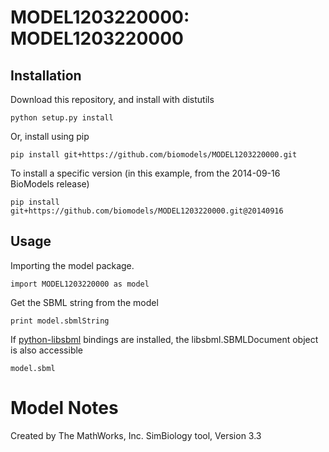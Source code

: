 # MODEL1203220000: MODEL1203220000

## Installation

Download this repository, and install with distutils

`python setup.py install`

Or, install using pip

`pip install git+https://github.com/biomodels/MODEL1203220000.git`

To install a specific version (in this example, from the 2014-09-16 BioModels release)

`pip install git+https://github.com/biomodels/MODEL1203220000.git@20140916`

## Usage

Importing the model package.

`import MODEL1203220000 as model`

Get the SBML string from the model

`print model.sbmlString`

If [python-libsbml](https://pypi.python.org/pypi/python-libsbml) bindings are
installed, the libsbml.SBMLDocument object is also accessible

`model.sbml`


# Model Notes


Created by The MathWorks, Inc. SimBiology tool, Version 3.3


